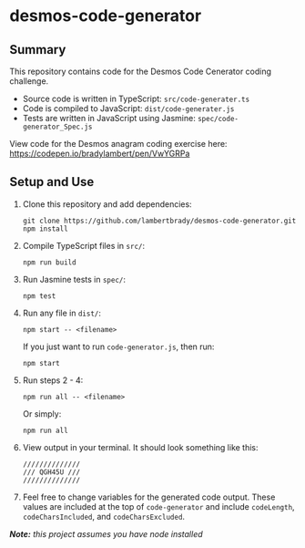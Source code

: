 # desmos-code-generator

## Summary

This repository contains code for the Desmos Code Cenerator coding challenge.

- Source code is written in TypeScript: `src/code-generater.ts`
- Code is compiled to JavaScript: `dist/code-generater.js`
- Tests are written in JavaScript using Jasmine: `spec/code-generator_Spec.js`

View code for the Desmos anagram coding exercise here: https://codepen.io/bradylambert/pen/VwYGRPa

## Setup and Use

1. Clone this repository and add dependencies:

      ```
      git clone https://github.com/lambertbrady/desmos-code-generator.git
      npm install
      ```
  
2. Compile TypeScript files in `src/`:

      `npm run build`
  
3. Run Jasmine tests in `spec/`:

      `npm test`
  
4. Run any file in `dist/`:

      `npm start -- <filename>`
      
   If you just want to run `code-generator.js`, then run:
   
      `npm start`

5. Run steps 2 - 4:

      `npm run all -- <filename>`
   
   Or simply:

      `npm run all`
      
6. View output in your terminal. It should look something like this:

      ```
      //////////////
      /// QGH45U ///
      //////////////
      ```

7. Feel free to change variables for the generated code output. These values are included at the top of `code-generator` and include `codeLength`, `codeCharsIncluded`, and `codeCharsExcluded`.

***Note:** this project assumes you have node installed*
